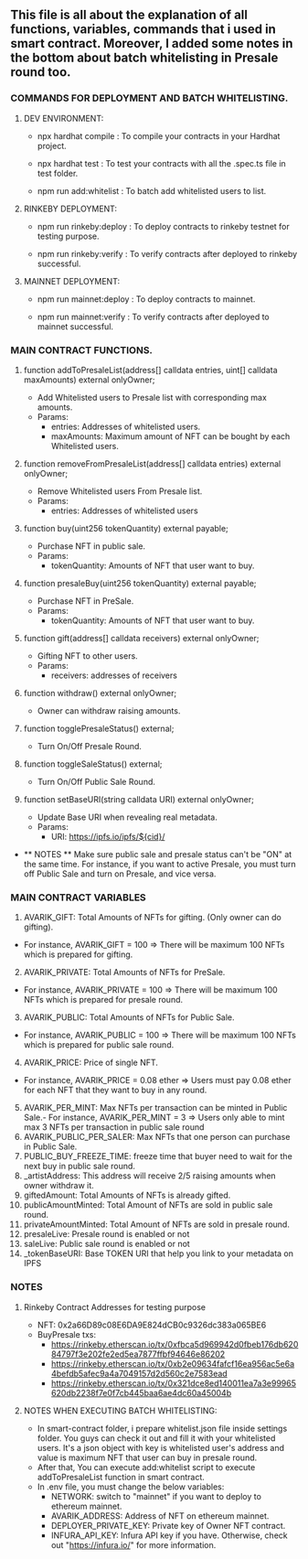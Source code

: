## This file is all about the explanation of all functions, variables, commands that i used in smart contract. Moreover, I added some notes in the bottom about batch whitelisting in Presale round too. 

### COMMANDS FOR DEPLOYMENT AND BATCH WHITELISTING.

1. DEV ENVIRONMENT:
    + npx hardhat compile : To compile your contracts in your Hardhat project.

    + npx hardhat test : To test your contracts with all the .spec.ts file in test folder.

    + npm run add:whitelist : To batch add whitelisted users to list.

2. RINKEBY DEPLOYMENT: 

    + npm run rinkeby:deploy : To deploy contracts to rinkeby testnet for testing purpose.

    + npm run rinkeby:verify : To verify contracts after deployed to rinkeby successful.

3. MAINNET DEPLOYMENT:
    + npm run mainnet:deploy : To deploy contracts to mainnet.

    + npm run mainnet:verify : To verify contracts after deployed to mainnet successful.

### MAIN CONTRACT FUNCTIONS.
1.  function addToPresaleList(address[] calldata entries, uint[] calldata maxAmounts) external onlyOwner;
    * Add Whitelisted users to Presale list with corresponding max amounts.
    * Params: 
        + entries: Addresses of whitelisted users.
        + maxAmounts: Maximum amount of NFT can be bought by each Whitelisted users.

2.  function removeFromPresaleList(address[] calldata entries) external onlyOwner;
    * Remove Whitelisted users From Presale list.
    * Params: 
        + entries: Addresses of whitelisted users

3.  function buy(uint256 tokenQuantity) external payable;
    * Purchase NFT in public sale.
    * Params: 
        + tokenQuantity: Amounts of NFT that user want to buy.

4.  function presaleBuy(uint256 tokenQuantity) external payable;
    * Purchase NFT in PreSale.
    * Params: 
        + tokenQuantity: Amounts of NFT that user want to buy.

5.  function gift(address[] calldata receivers) external onlyOwner;
    * Gifting NFT to other users.
    * Params: 
        + receivers: addresses of receivers

6.  function withdraw() external onlyOwner;
    * Owner can withdraw raising amounts.

7.  function togglePresaleStatus() external;
    * Turn On/Off Presale Round.

8.  function toggleSaleStatus() external;
    * Turn On/Off Public Sale Round.

9.  function setBaseURI(string calldata URI) external onlyOwner;
    * Update Base URI when revealing real metadata.
    * Params:
        + URI: https://ipfs.io/ipfs/${cid}/

+ ** NOTES **  Make sure public sale and presale status can't be "ON" at the same time. For instance, if you want to active Presale, you must turn off Public Sale and turn on Presale, and vice versa.

### MAIN CONTRACT VARIABLES
1. AVARIK_GIFT: Total Amounts of NFTs for gifting. (Only owner can do gifting).
- For instance, AVARIK_GIFT = 100 => There will be maximum 100 NFTs which is prepared for gifting.
2. AVARIK_PRIVATE: Total Amounts of NFTs for PreSale.
- For instance, AVARIK_PRIVATE = 100 => There will be maximum 100 NFTs which is prepared for presale round.
3. AVARIK_PUBLIC: Total Amounts of NFTs for Public Sale.
- For instance, AVARIK_PUBLIC = 100 => There will be maximum 100 NFTs which is prepared for public sale round.
4. AVARIK_PRICE: Price of single NFT.
- For instance, AVARIK_PRICE = 0.08 ether => Users must pay 0.08 ether for each NFT that they want to buy in any round.
5. AVARIK_PER_MINT: Max NFTs per transaction can be minted in Public Sale.- For instance, AVARIK_PER_MINT = 3 => Users only able to mint max 3 NFTs per transaction in public sale round
6. AVARIK_PUBLIC_PER_SALER: Max NFTs that one person can purchase in Public Sale.
7. PUBLIC_BUY_FREEZE_TIME: freeze time that buyer need to wait for the next buy in public sale round.
8. _artistAddress: This address will receive 2/5 raising amounts when owner withdraw it.
9. giftedAmount: Total Amounts of NFTs is already gifted.
10. publicAmountMinted: Total Amount of NFTs are sold in public sale round.
11. privateAmountMinted: Total Amount of NFTs are sold in presale round.
12. presaleLive: Presale round is enabled or not
13. saleLive: Public sale round is enabled or not
14. _tokenBaseURI: Base TOKEN URI that help you link to your metadata on IPFS

### NOTES
1. Rinkeby Contract Addresses for testing purpose
    + NFT: 0x2a66D89c08E6DA9E824dCB0c9326dc383a065BE6
    + BuyPresale txs:
        - https://rinkeby.etherscan.io/tx/0xfbca5d969942d0fbeb176db62084797f3e202fe2ed5ea7877ffbf94646e86202
        - https://rinkeby.etherscan.io/tx/0xb2e09634fafcf16ea956ac5e6a4befdb5afec9a4a7049157d2d560c2e7583ead
        - https://rinkeby.etherscan.io/tx/0x321dce8ed140011ea7a3e99965620db2238f7e0f7cb445baa6ae4dc60a45004b

2. NOTES WHEN EXECUTING BATCH WHITELISTING:
    - In smart-contract folder, i prepare whitelist.json file inside settings folder. You guys can check it out and fill it with your whitelisted users. It's a json object with key is whitelisted user's address and value is maximum NFT that user can buy in presale round.
    - After that, You can execute add:whitelist script to execute addToPresaleList function in smart contract. 
    - In .env file, you must change the below variables:
        + NETWORK: switch to "mainnet" if you want to deploy to ethereum mainnet.
        + AVARIK_ADDRESS: Address of NFT on ethereum mainnet.
        + DEPLOYER_PRIVATE_KEY: Private key of Owner NFT contract.
        + INFURA_API_KEY: Infura API key if you have. Otherwise, check out "https://infura.io/" for more information.
